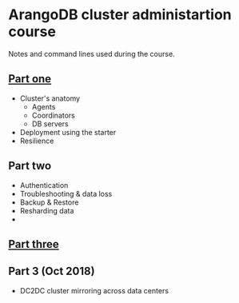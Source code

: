# ArangoDB cluster administartion course

Notes and command lines used during the course.

## [Part one](part-one.md)
 * Cluster's anatomy
   * Agents
   * Coordinators
   * DB servers
 * Deployment using the starter
 * Resilience

## Part two
 * Authentication
 * Troubleshooting & data loss
 * Backup & Restore
 * Resharding data
 *
 
## [Part three](part-three.md)

## Part 3 (Oct 2018)
 * DC2DC cluster mirroring across data centers
